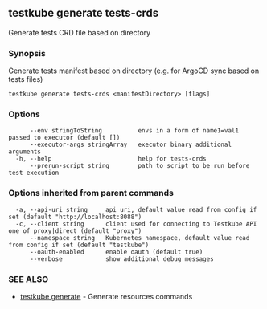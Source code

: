 ## testkube generate tests-crds

Generate tests CRD file based on directory

### Synopsis

Generate tests manifest based on directory (e.g. for ArgoCD sync based on tests files)

```
testkube generate tests-crds <manifestDirectory> [flags]
```

### Options

```
      --env stringToString          envs in a form of name1=val1 passed to executor (default [])
      --executor-args stringArray   executor binary additional arguments
  -h, --help                        help for tests-crds
      --prerun-script string        path to script to be run before test execution
```

### Options inherited from parent commands

```
  -a, --api-uri string     api uri, default value read from config if set (default "http://localhost:8088")
  -c, --client string      client used for connecting to Testkube API one of proxy|direct (default "proxy")
      --namespace string   Kubernetes namespace, default value read from config if set (default "testkube")
      --oauth-enabled      enable oauth (default true)
      --verbose            show additional debug messages
```

### SEE ALSO

* [testkube generate](testkube_generate.md)	 - Generate resources commands

